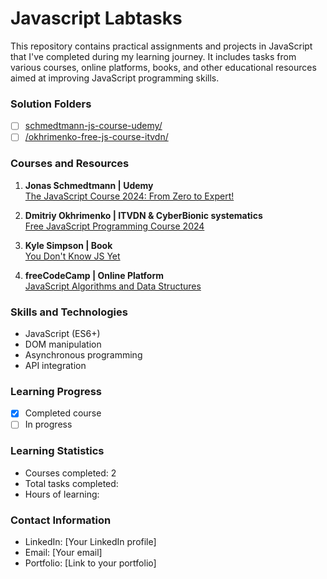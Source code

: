 
# Javascript Labtasks

This repository contains practical assignments and projects in JavaScript that I've completed during my learning journey. It includes tasks from various courses, online platforms, books, and other educational resources aimed at improving JavaScript programming skills.

### Solution Folders

- [ ] [schmedtmann-js-course-udemy/](https://github.com/leila-bekirkhan/javascript-labtasks/tree/main/schmedtman-js-course-udemy)
- [ ] [/okhrimenko-free-js-course-itvdn/](./okhrimenko-free-js-course-itvdn/)

### Courses and Resources
1. **Jonas Schmedtmann | Udemy**  
   [The JavaScript Course 2024: From Zero to Expert!](https://www.udemy.com/course/the-complete-javascript-course/)

2. **Dmitriy Okhrimenko | ITVDN & CyberBionic systematics**  
  [Free JavaScript Programming Course 2024](https://github.com/d-okhrimenko/js-course-2024)

3. **Kyle Simpson | Book**  
  [You Don&#39;t Know JS Yet](https://github.com/getify/You-Dont-Know-JS)

4. **freeCodeCamp | Online Platform**  
  [JavaScript Algorithms and Data Structures](https://www.freecodecamp.org/learn/javascript-algorithms-and-data-structures/)


### Skills and Technologies

- JavaScript (ES6+)
- DOM manipulation
- Asynchronous programming
- API integration

### Learning Progress

- [X] Completed course
- [ ] In progress

### Learning Statistics

- Courses completed: 2
- Total tasks completed:
- Hours of learning:

### Contact Information

- LinkedIn: [Your LinkedIn profile]
- Email: [Your email]
- Portfolio: [Link to your portfolio]



